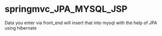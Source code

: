 # springmvc_JPA_MYSQL_JSP

Data you enter via front_end will insert that into mysql with the help of JPA using hibernate
